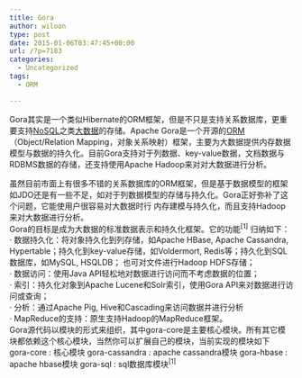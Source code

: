 ```yaml
---
title: Gora
author: wiloon
type: post
date: 2015-01-06T03:47:45+00:00
url: /?p=7183
categories:
  - Uncategorized
tags:
  - ORM

---
```

Gora其实是一个类似Hibernate的ORM框架，但是不只是支持关系数据库，更重要支持<a href="http://baike.baidu.com/view/2677528.htm" target="_blank">NoSQL</a>之类<a href="http://baike.baidu.com/view/6954399.htm" target="_blank">大数据</a>的存储。Apache Gora是一个开源的<a href="http://baike.baidu.com/view/197951.htm" target="_blank">ORM</a>（Object/Relation Mapping，对象关系映射）框架，主要为大数据提供内存数据模型与数据的持久化。目前Gora支持对于列数据、key-value数据，文档数据与RDBMS数据的存储，还支持使用Apache Hadoop来对对大数据进行分析。

<div class="para">
  虽然目前市面上有很多不错的关系数据库的ORM框架，但是基于数据模型的框架如JDO还是有一些不足，如对于列数据模型的存储与持久化。Gora正好弥补了这个问题，它能使用户很容易对大数据时行 内存建模与持久化，而且支持Hadoop来对大数据进行分析。


<div class="para">
  Gora的目标是成为大数据的标准数据表示和持久化框架。它的功能<sup>[1]</sup><a class="anchor-inline" name="ref_[1]_9787142"></a> 归纳如下：


<div class="para">
  · 数据持久化：将对象持久化到列存储，如Apache HBase, Apache Cassandra, Hypertable；持久化到key-value存储，如Voldermort, Redis等；持久化到SQL数据库，如MySQL, HSQLDB； 也可对文件进行Hadoop HDFS存储；


<div class="para">
  · 数据访问：使用Java API轻松地对数据进行访问而不考虑数据的位置；


<div class="para">
  · 索引：持久化对象到Apache Lucene和Solr索引，使用Gora API来对数据进行访问或查询；


<div class="para">
  · 分析：通过Apache Pig, Hive和Cascading来访问数据并进行分析


<div class="para">
  · MapReduce的支持：原生支持Hadoop的MapReduce框架。 
  
  <div class="para">
    Gora源代码以模块的形式来组织，其中gora-core是主要核心模块。所有其它模块都依赖这个核心模块，当然你可以扩展自己的模块，当前实现的模块如下
  
  
  <div class="para">
    gora-core : 核心模块 gora-cassandra : apache cassandra模块 gora-hbase : apache hbase模块 gora-sql : sql数据库模块<sup>[1]</sup><a class="anchor-inline" name="ref_[1]_9787142"></a>
  

